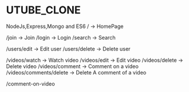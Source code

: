 # UTUBE_CLONE
NodeJs,Express,Mongo and ES6
/ -> HomePage

/join -> Join
/login -> Login
/search -> Search

/users/edit -> Edit user
/users/delete -> Delete user

/videos/watch -> Watch video
/videos/edit -> Edit video
/videos/delete -> Delete video
/videos/comment -> Comment on a video
/videos/comments/delete -> Delete A comment of a video

/comment-on-video